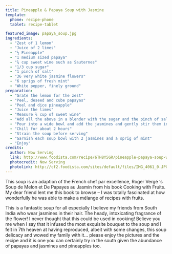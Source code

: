 ```yaml
---
title: Pineapple & Papaya Soup with Jasmine
template:
  phone: recipe-phone
  tablet: recipe-tablet

featured_image: papaya_soup.jpg
ingredients:
  - "Zest of 1 lemon"
  - "Juice of 2 limes"
  - "½ Pineapple"
  - "1 medium sized papaya"
  - "¾ cup sweet wine such as Sauternes"
  - "1/3 cup sugar"
  - "1 pinch of salt"
  - "36 very white jasmine flowers"
  - "6 sprigs of fresh mint"
  - "White pepper, finely ground"
preparation:
  - "Grate the lemon for the zest"
  - "Peel, deseed and cube papayas"
  - "Peel and dice pineapple"
  - "Juice the limes"
  - "Measure ¾ cup of sweet wine"
  - "Add all the above in a blender with the sugar and the pinch of salt"
  - "Pour into a wide bowl and add the jasmines and gently stir them in"
  - "Chill for about 2 hours"
  - "Strain the soup before serving"
  - "Garnish each soup bowl with 2 jasmines and a sprig of mint"
  - "Enjoy"
credits:
  author: Now Serving
  link: http://www.foodista.com/recipe/6TH8Y5GR/pineapple-papaya-soup-with-jasmine
  photocredit: Now Serving
  photolink: http://cf2.foodista.com/sites/default/files/IMG_4061_0.JPG
---
```


This soup is an adaption of the French chef par excellence, Roger Vergé ‘s Soup de Melon et De Papayes au Jasmin from his book Cooking with Fruits. My dear friend lent me this book to browse – I was totally fascinated at how wonderfully he was able to make a mélange of recipes with fruits.

This is a fantastic soup for all especially I believe my friends from South India who wear jasmines in their hair. The heady, intoxicating fragrance of the flower! I never thought that this could be used in cooking! Believe you me when I say that it infused the most exquisite bouquet to the soup and I felt in 7th heaven at having reproduced, albeit with some changes, this soup delicacy and wowed my family with it… please enjoy the pictures and the recipe and it is one you can certainly try in the south given the abundance of papayas and jasmines and pineapples too.


